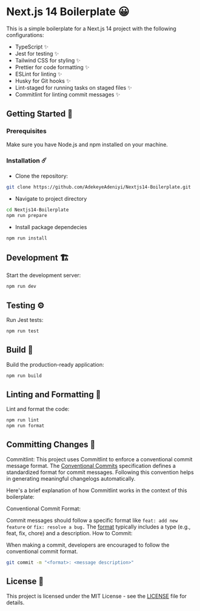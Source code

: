# Next.js 14 Boilerplate 😀

This is a simple boilerplate for a Next.js 14 project with the following configurations:

-   TypeScript ✨
-   Jest for testing ✨
-   Tailwind CSS for styling ✨
-   Prettier for code formatting ✨
-   ESLint for linting ✨
-   Husky for Git hooks ✨
-   Lint-staged for running tasks on staged files ✨
-   Commitlint for linting commit messages ✨

## Getting Started 🚀

### Prerequisites

Make sure you have Node.js and npm installed on your machine.

### Installation ☄️

-   Clone the repository:

```sh
git clone https://github.com/AdekeyeAdeniyi/Nextjs14-Boilerplate.git
```

-   Navigate to project directory

```bash
cd Nextjs14-Boilerplate
npm run prepare
```

-   Install package dependecies

```bash
npm run install
```

## Development 🏗️

Start the development server:

```bash
npm run dev
```

## Testing ⚙️

Run Jest tests:

```bash
npm run test
```

## Build 🧱

Build the production-ready application:

```bash
npm run build
```

## Linting and Formatting 📏

Lint and format the code:

```bash
npm run lint
npm run format
```

## Committing Changes 📃

Commitlint: This project uses Commitlint to enforce a conventional commit message format. The [Conventional Commits](https://www.conventionalcommits.org/) specification defines a standardized format for commit messages. Following this convention helps in generating meaningful changelogs automatically.

Here's a brief explanation of how Commitlint works in the context of this boilerplate:

Conventional Commit Format:

Commit messages should follow a specific format like `feat: add new feature` or `fix: resolve a bug.`
The [format](./commitlint.config.js) typically includes a type (e.g., feat, fix, chore) and a description.
How to Commit:

When making a commit, developers are encouraged to follow the conventional commit format.

```bash
git commit -m "<format>: <message description>"
```

## License 📌

This project is licensed under the MIT License - see the [LICENSE](./LICENSE) file for details.
